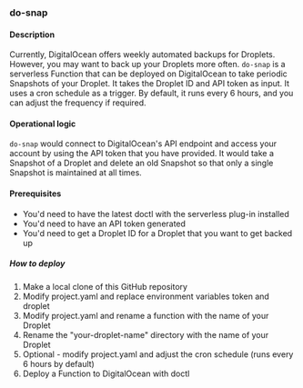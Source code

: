 ### do-snap

#### Description

Currently, DigitalOcean offers weekly automated backups for Droplets. However, you may want to back up your Droplets more often. `do-snap` is a serverless Function that can be deployed on DigitalOcean to take periodic Snapshots of your Droplet. It takes the Droplet ID and API token as input. It uses a cron schedule as a trigger. By default, it runs every 6 hours, and you can adjust the frequency if required. 

#### Operational logic

`do-snap` would connect to DigitalOcean's API endpoint and access your account by using the API token that you have provided. It would take a Snapshot of a Droplet and delete an old Snapshot so that only a single Snapshot is maintained at all times.

#### Prerequisites

- You'd need to have the latest doctl with the serverless plug-in installed
- You'd need to have an API token generated
- You'd need to get a Droplet ID for a Droplet that you want to get backed up

##### How to deploy

1. Make a local clone of this GitHub repository
2. Modify project.yaml and replace environment variables token and droplet
3. Modify project.yaml and rename a function with the name of your Droplet
4. Rename the "your-droplet-name" directory with the name of your Droplet
5. Optional - modify project.yaml and adjust the cron schedule (runs every 6 hours by default)
6. Deploy a Function to DigitalOcean with doctl
